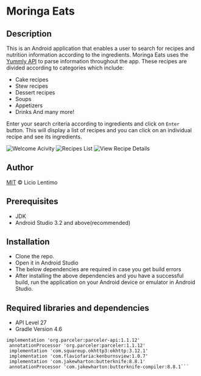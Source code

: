 # Moringa Eats

## Description
This is an Android application that enables a user to search for recipes and nutrition information according to the ingredients. Moringa Eats uses the [Yummly API](developer.yummly.com) to parse information throughout the app. These recipes are divided according to categories which include: 
* Cake recipes
* Stew recipes
* Dessert recipes
* Soups
* Appetizers
* Drinks
And many more!

Enter your search criteria according to ingredients and click on `Enter` button. This will display a list of recipes and you can click on an individual recipe and see its ingredients.

![Welcome Acivity](https://kakishamemoirs.files.wordpress.com/2019/03/screenshot_20190307-161547.png "Welcome Activity")   ![Recipes List](https://kakishamemoirs.files.wordpress.com/2019/03/screenshot_20190307-161602.png "Recipes List")   ![View Recipe Details](https://kakishamemoirs.files.wordpress.com/2019/03/screenshot_20190307-161611.png  "View Recipe Details")

## Author 

[MIT](LICENSE) © Licio Lentimo

## Prerequisites
* JDK
* Android Studio 3.2 and above(recommended)

## Installation
* Clone the repo.
* Open it in Android Studio
* The below dependencies are required in case you get build errors 
* After installing the above dependencies and you have a successful build, run the application on your Android device or emulator in Android Studio.


## Required libraries and dependencies
* API Level 27
* Gradle Version 4.6
``` implementation 'com.squareup.picasso:picasso:2.71828
implementation 'org.parceler:parceler-api:1.1.12'
 annotationProcessor 'org.parceler:parceler:1.1.12'
 implementation 'com.squareup.okhttp3:okhttp:3.12.1'
 implementation 'com.flaviofaria:kenburnsview:1.0.7'
 implementation 'com.jakewharton:butterknife:8.8.1'
 annotationProcessor 'com.jakewharton:butterknife-compiler:8.8.1```

